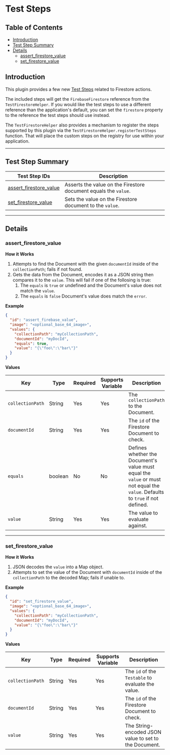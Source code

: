 # Test Steps

## Table of Contents

* [Introduction](#introduction)
* [Test Step Summary](#test-step-summary)
* [Details](#details)
  * [assert_firestore_value](#assert_firestore_document)
  * [set_firestore_value](#set_firestore_value)


## Introduction

This plugin provides a few new [Test Steps](https://github.com/peiffer-innovations/automated_testing_framework/blob/main/documentation/STEPS.md) related to Firestore actions.

The included steps will get the `FirebaseFirestore` reference from the `TestFirestoreHelper`.  If you would like the test steps to use a different reference than the application's default, you can set the `firestore` property to the reference the test steps should use instead.

The `TestFirestoreHelper` also provides a mechanism to register the steps supported by this plugin via the `TestFirestoreHelper.registerTestSteps` function.  That will place the custom steps on the registry for use within your application.

---

## Test Step Summary

Test Step IDs                                     | Description
--------------------------------------------------|-------------
[assert_firestore_value](#assert_firestore_value) | Asserts the value on the Firestore document equals the `value`.
[set_firestore_value](#set_firestore_value)       | Sets the value on the Firestore document to the `value`.


---
## Details


### assert_firestore_value

**How it Works**

1. Attempts to find the Document with the given `documentId` inside of the `collectionPath`; fails if not found.
2. Gets the data from the Document, encodes it as a JSON string then compares it to the `value`.  This will fail if one of the follosing is true:
    1. The `equals` is `true` or undefined and the Document's value does not match the `value`.
    2. The `equals` is `false` Document's value does match the `error`.


**Example**

```json
{
  "id": "assert_firebase_value",
  "image": "<optional_base_64_image>",
  "values": {
    "collectionPath": "myCollectionPath",
    "documentId": "myDocId",
    "equals": true,
    "value": "{\"foo\":\"bar\"}"
  }
}
```

**Values**

Key              | Type    | Required | Supports Variable | Description
-----------------|---------|----------|-------------------|-------------
`collectionPath` | String  | Yes      | Yes               | The `collectionPath` to the Document. 
`documentId`     | String  | Yes      | Yes               | The `id` of the Firestore Document to check.
`equals`         | boolean | No       | No                | Defines whether the Document's value must equal the `value` or must not equal the `value`.  Defaults to `true` if not defined.
`value`          | String  | Yes      | Yes               | The value to evaluate against.


---

### set_firestore_value

**How it Works**

1. JSON decodes the `value` into a Map object.
2. Attempts to set the value of the Document with `documentId` inside of the `collectionPath` to the decoded Map; fails if unable to.

**Example**

```json
{
  "id": "set_firestore_value",
  "image": "<optional_base_64_image>",
  "values": {
    "collectionPath": "myCollectionPath",
    "documentId": "myDocId",
    "value": "{\"foo\":\"bar\"}"
  }
}
```

**Values**

Key              | Type    | Required | Supports Variable | Description
-----------------|---------|----------|-------------------|-------------
`collectionPath` | String  | Yes      | Yes               | The `id` of the `Testable` to evaluate the value.
`documentId`     | String  | Yes      | Yes               | The `id` of the Firestore Document to check.
`value`          | String  | Yes      | Yes               | The String-encoded JSON value to set to the Document.


